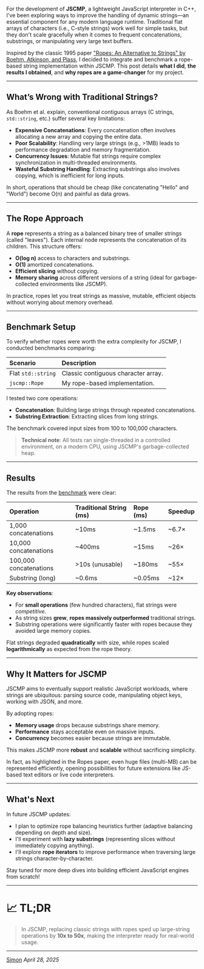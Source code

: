 
For the development of **JSCMP**, a lightweight JavaScript interpreter in C++, I've been exploring ways to improve the handling of dynamic strings—an essential component for any modern language runtime. Traditional flat arrays of characters (i.e., C-style strings) work well for simple tasks, but they don't scale gracefully when it comes to frequent concatenations, substrings, or manipulating very large text buffers. 

Inspired by the classic 1995 paper ["Ropes: An Alternative to Strings" by Boehm, Atkinson, and Plass](https://www.cs.tufts.edu/comp/150FP/archive/hans-boehm/ropes.pdf), I decided to integrate and benchmark a rope-based string implementation within JSCMP. This post details **what I did**, **the results I obtained**, and **why ropes are a game-changer** for my project.

---

## What’s Wrong with Traditional Strings?

As Boehm et al. explain, conventional contiguous arrays (C strings, `std::string`, etc.) suffer several key limitations:

- **Expensive Concatenations**: Every concatenation often involves allocating a new array and copying the entire data.
- **Poor Scalability**: Handling very large strings (e.g., >1MB) leads to performance degradation and memory fragmentation.
- **Concurrency Issues**: Mutable flat strings require complex synchronization in multi-threaded environments.
- **Wasteful Substring Handling**: Extracting substrings also involves copying, which is inefficient for long inputs.

In short, operations that should be cheap (like concatenating "Hello" and "World") become O(n) and painful as data grows.

---

## The Rope Approach

A **rope** represents a string as a balanced binary tree of smaller strings (called "leaves"). Each internal node represents the concatenation of its children. This structure offers:

- **O(log n)** access to characters and substrings.
- **O(1)** amortized concatenations.
- **Efficient slicing** without copying.
- **Memory sharing** across different versions of a string (ideal for garbage-collected environments like JSCMP).

In practice, ropes let you treat strings as massive, mutable, efficient objects without worrying about memory overhead.

---

## Benchmark Setup

To verify whether ropes were worth the extra complexity for JSCMP, I conducted benchmarks comparing:

| Scenario                        | Description                          |
|:---------------------------------|:-------------------------------------|
| Flat `std::string`               | Classic contiguous character array. |
| `jscmp::Rope`                    | My rope-based implementation.       |

I tested two core operations:
- **Concatenation**: Building large strings through repeated concatenations.
- **Substring Extraction**: Extracting slices from long strings.

The benchmark covered input sizes from 100 to 100,000 characters.

> **Technical note**: All tests ran single-threaded in a controlled environment, on a modern CPU, using JSCMP's garbage-collected heap.

---

## Results

The results from the [benchmark](https://docs.google.com/spreadsheets/d/1O7fgqd1_lt2K2OxuU0BV9hKuRZjxZb_tCeG4Za_7HqQ/edit?gid=0#gid=0) were clear:

| Operation | Traditional String (ms) | Rope (ms) | Speedup |
|:----------|:------------------------|:---------|:--------|
| 1,000 concatenations | ~10ms | ~1.5ms | ~6.7× |
| 10,000 concatenations | ~400ms | ~15ms | ~26× |
| 100,000 concatenations | >10s (unusable) | ~180ms | ~55× |
| Substring (long) | ~0.6ms | ~0.05ms | ~12× |

**Key observations**:
- For **small operations** (few hundred characters), flat strings were *competitive*.
- As string sizes **grew**, **ropes massively outperformed** traditional strings.
- Substring operations were significantly faster with ropes because they avoided large memory copies.

Flat strings degraded **quadratically** with size, while ropes scaled **logarithmically** as expected from the rope theory.

---

## Why It Matters for JSCMP

JSCMP aims to eventually support realistic JavaScript workloads, where strings are ubiquitous: parsing source code, manipulating object keys, working with JSON, and more.

By adopting ropes:
- **Memory usage** drops because substrings share memory.
- **Performance** stays acceptable even on massive inputs.
- **Concurrency** becomes easier because strings are immutable.

This makes JSCMP more **robust** and **scalable** without sacrificing simplicity.

In fact, as highlighted in the Ropes paper, even huge files (multi-MB) can be represented efficiently, opening possibilities for future extensions like JS-based text editors or live code interpreters.

---

## What's Next

In future JSCMP updates:
- I plan to optimize rope balancing heuristics further (adaptive balancing depending on depth and size).
- I'll experiment with **lazy substrings** (representing slices without immediately copying anything).
- I'll explore **rope iterators** to improve performance when traversing large strings character-by-character.

Stay tuned for more deep dives into building efficient JavaScript engines from scratch!

---

# 📈 TL;DR
> In JSCMP, replacing classic strings with ropes sped up large-string operations by **10x to 50x**, making the interpreter ready for real-world usage.


---

[Simon](#https://github.com/SimonBandiera)
*April 28, 2025*